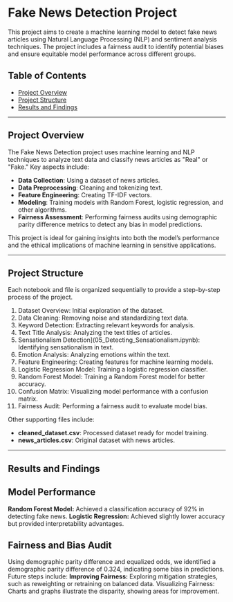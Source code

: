 # Fake News Detection Project

This project aims to create a machine learning model to detect fake news articles using Natural Language Processing (NLP) and sentiment analysis techniques. The project includes a fairness audit to identify potential biases and ensure equitable model performance across different groups.

## Table of Contents

- [Project Overview](#project-overview)
- [Project Structure](#project-structure)
- [Results and Findings](#results-and-findings)

---

## Project Overview

The Fake News Detection project uses machine learning and NLP techniques to analyze text data and classify news articles as "Real" or "Fake." Key aspects include:
- **Data Collection**: Using a dataset of news articles.
- **Data Preprocessing**: Cleaning and tokenizing text.
- **Feature Engineering**: Creating TF-IDF vectors.
- **Modeling**: Training models with Random Forest, logistic regression, and other algorithms.
- **Fairness Assessment**: Performing fairness audits using demographic parity difference metrics to detect any bias in model predictions.

This project is ideal for gaining insights into both the model’s performance and the ethical implications of machine learning in sensitive applications.

---

## Project Structure

Each notebook and file is organized sequentially to provide a step-by-step process of the project. 

1. Dataset Overview: Initial exploration of the dataset.
2. Data Cleaning: Removing noise and standardizing text data.
3. Keyword Detection: Extracting relevant keywords for analysis.
4. Text Title Analysis: Analyzing the text titles of articles.
5. Sensationalism Detection](05_Detecting_Sensationalism.ipynb): Identifying sensationalism in text.
6. Emotion Analysis: Analyzing emotions within the text.
7. Feature Engineering: Creating features for machine learning models.
8. Logistic Regression Model: Training a logistic regression classifier.
9. Random Forest Model: Training a Random Forest model for better accuracy.
10. Confusion Matrix: Visualizing model performance with a confusion matrix.
11. Fairness Audit: Performing a fairness audit to evaluate model bias.

Other supporting files include:
- **cleaned_dataset.csv**: Processed dataset ready for model training.
- **news_articles.csv**: Original dataset with news articles.

---

## Results and Findings

## Model Performance
**Random Forest Model:** Achieved a classification accuracy of 92% in detecting fake news.
**Logistic Regression:** Achieved slightly lower accuracy but provided interpretability advantages.

## Fairness and Bias Audit
Using demographic parity difference and equalized odds, we identified a demographic parity difference of 0.324, indicating some bias in predictions. Future steps include:
**Improving Fairness:** Exploring mitigation strategies, such as reweighting or retraining on balanced data.
Visualizing Fairness: Charts and graphs illustrate the disparity, showing areas for improvement.

